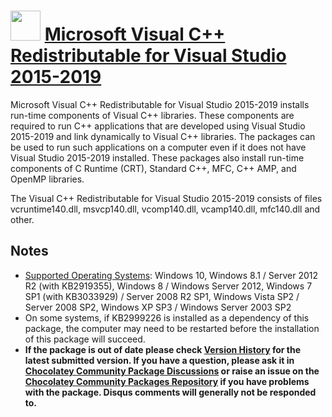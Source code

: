 # <img src="https://cdn.jsdelivr.net/gh/chocolatey-community/chocolatey-packages@d8a28da83b3b9bf058e1fbbeed5ce74329b73245/icons/vcredist140.png" width="48" height="48"/> [Microsoft Visual C++ Redistributable for Visual Studio 2015-2019](https://chocolatey.org/packages/vcredist140)

Microsoft Visual C++ Redistributable for Visual Studio 2015-2019 installs run-time components of Visual C++ libraries. These components are required to run C++ applications that are developed using Visual Studio 2015-2019 and link dynamically to Visual C++ libraries. The packages can be used to run such applications on a computer even if it does not have Visual Studio 2015-2019 installed. These packages also install run-time components of C Runtime (CRT), Standard C++, MFC, C++ AMP, and OpenMP libraries.

The Visual C++ Redistributable for Visual Studio 2015-2019 consists of files vcruntime140.dll, msvcp140.dll, vcomp140.dll, vcamp140.dll, mfc140.dll and other.

## Notes

- [Supported Operating Systems](https://docs.microsoft.com/en-us/visualstudio/releases/2019/system-requirements#microsoft-visual-c-2015-2019-redistributable-system-requirements): Windows 10, Windows 8.1 / Server 2012 R2 (with KB2919355), Windows 8 / Windows Server 2012, Windows 7 SP1 (with KB3033929) / Server 2008 R2 SP1, Windows Vista SP2 / Server 2008 SP2, Windows XP SP3 / Windows Server 2003 SP2
- On some systems, if KB2999226 is installed as a dependency of this package, the computer may need to be restarted before the installation of this package will succeed.
- **If the package is out of date please check [Version History](#versionhistory) for the latest submitted version. If you have a question, please ask it in [Chocolatey Community Package Discussions](https://github.com/chocolatey-community/chocolatey-packages/discussions) or raise an issue on the [Chocolatey Community Packages Repository](https://github.com/chocolatey-community/chocolatey-packages/issues) if you have problems with the package. Disqus comments will generally not be responded to.**

